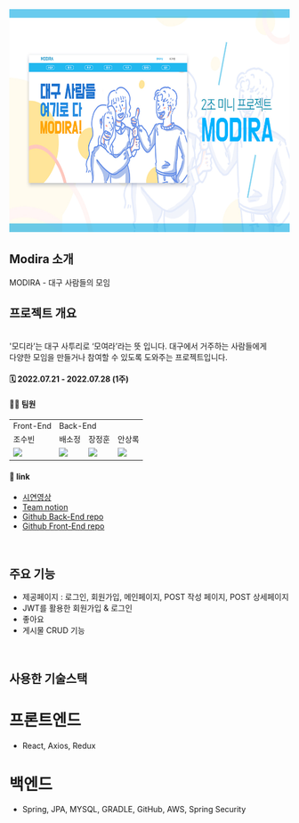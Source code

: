 <div align = center>
<img src="src/main/resources/static/images/main1.jpg" width="700" height="400" />
</div>

## Modira 소개
MODIRA - 대구 사람들의 모임
## 프로젝트 개요
<br>
'모디라’는 대구 사투리로 ‘모여라’라는 뜻 입니다. 대구에서 거주하는 사람들에게
<br>
다양한 모임을 만들거나 참여할 수 있도록 도와주는 프로젝트입니다. 

#### 🗓 2022.07.21 - 2022.07.28 (1주)
#### 🙋‍♂️ 팀원

<table>
  <tr>
    <td colspan="1">Front-End</td>
    <td colspan="3">Back-End</td>
  </tr>
  <tr>
    <td>조수빈</td>
    <td>배소정</td>
    <td>장정훈</td>
    <td>안상록</td>
  </tr>
  <tr>
    <td><img src="https://img.shields.io/badge/React-61DAFB?style=flat-square&logo=React&logoColor=white"/></td>
    <td><img src="https://img.shields.io/badge/Springboot-6DB33F?style=flat-square&logo=Springboot&logoColor=white"/></td>
    <td><img src="https://img.shields.io/badge/Springboot-6DB33F?style=flat-square&logo=Springboot&logoColor=white"/></td>
    <td><img src="https://img.shields.io/badge/Springboot-6DB33F?style=flat-square&logo=Springboot&logoColor=white"/></td>
  </tr>
</table>


#### 🔗 link

- [시연영상](https://youtu.be/zuK9re3IYMM)
- [Team notion](https://www.notion.so/SA-2-6b7a177966d849e99425a7bceb5d7ba2#49ab9ad773c94ceebf61fa3f773112c6)
- [Github Back-End repo](https://github.com/AhnSangRok/Modira)
- [Github Front-End repo](https://github.com/whtnqls124578/react_miniproject)

<br>

## 주요 기능
- 제공페이지 : 로그인, 회원가입, 메인페이지, POST 작성 페이지, POST 상세페이지
- JWT를 활용한 회원가입 & 로그인
- 좋아요 
- 게시물 CRUD 기능 

<br>

## 사용한 기술스택
# 프론트엔드
- React, Axios, Redux
# 백엔드
- Spring, JPA, MYSQL, GRADLE, GitHub, AWS, Spring Security
